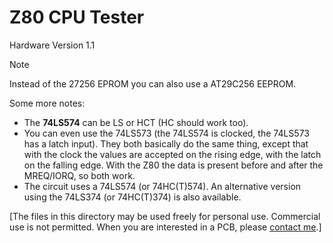 # Z80 CPU Tester

Hardware Version 1.1

> [!NOTE]
>
> Instead of the 27256 EPROM you can also use a AT29C256 EEPROM.

Some more notes:

* The **74LS574** can be LS or HCT (HC should work too).
* You can even use the 74LS573 (the 74LS574 is clocked, the 74LS573 has a latch input). They both basically do the same thing, except that with the clock the values ​​are accepted on the rising edge, with the latch on the falling edge. With the Z80 the data is present before and after the MREQ/IORQ, so both work.
* The circuit uses a 74LS574 (or 74HC(T)574). An alternative version using the 74LS374 (or 74HC(T)374) is also available.

[The files in this directory may be used freely for personal use. Commercial use is not permitted.
When you are interested in a PCB, please [contact me](https://8bit-museum.de/kontakt/).]
